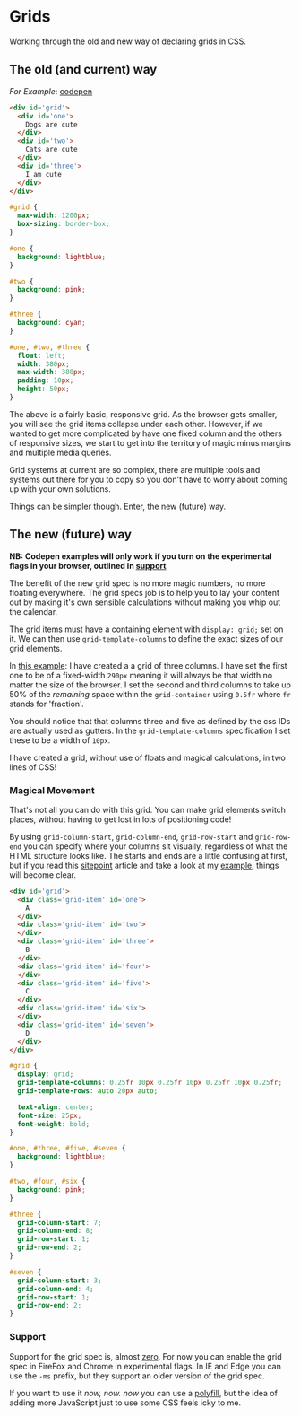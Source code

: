 # Grids

Working through the old and new way of declaring grids in CSS.

## The old (and current) way

_For Example_: [codepen][codepen]

```html
<div id='grid'>
  <div id='one'>
    Dogs are cute
  </div>
  <div id='two'>
    Cats are cute
  </div>
  <div id='three'>
    I am cute
  </div>
</div>
```

```css
#grid {
  max-width: 1200px;
  box-sizing: border-box;
}

#one {
  background: lightblue;
}

#two {
  background: pink;
}

#three {
  background: cyan;
}

#one, #two, #three {
  float: left;
  width: 380px;
  max-width: 380px;
  padding: 10px;
  height: 50px;
}
```

The above is a fairly basic, responsive grid. As the browser gets smaller,
you will see the grid items collapse under each other. However, if we wanted
to get more complicated by have one fixed column and the others of
responsive sizes, we start to get into the territory of magic minus margins
and multiple media queries.

Grid systems at current are so complex, there are multiple tools and systems
out there for you to copy so you don't have to worry about coming up with
your own solutions.

Things can be simpler though. Enter, the new (future) way.

## The new (future) way

**NB: Codepen examples will only work if you turn on the experimental flags
in your browser, outlined in [support]**

The benefit of the new grid spec is no more magic numbers, no more floating
everywhere. The grid specs job is to help you to lay your content out by
making it's own sensible calculations without making you whip out the
calendar.

The grid items must have a containing element with `display: grid;` set on
it. We can then use `grid-template-columns` to define the exact sizes of
our grid elements.

In [this example][codepen2]: I have created a a grid of three columns.
I have set the first one to be of a fixed-width `290px` meaning it will
always be that width no matter the size of the browser. I set the second
and third columns to take up 50% of the _remaining_ space within the
`grid-container` using `0.5fr` where `fr` stands for 'fraction'.

You should notice that that columns three and five as defined by the css
IDs are actually used as gutters. In the `grid-template-columns`
specification I set these to be a width of `10px`.

I have created a grid, without use of floats and magical calculations,
in two lines of CSS!

### Magical Movement

That's not all you can do with this grid. You can make grid elements
switch places, without having to get lost in lots of positioning code!

By using `grid-column-start`, `grid-column-end`, `grid-row-start` and
`grid-row-end` you can specify where your columns sit visually, regardless
of what the HTML structure looks like. The starts and ends are a
little confusing at first, but if you read this [sitepoint][sitepoint]
article and take a look at my [example][example], things will become clear.

```html
<div id='grid'>
  <div class='grid-item' id='one'>
    A
  </div>
  <div class='grid-item' id='two'>
  </div>
  <div class='grid-item' id='three'>
    B
  </div>
  <div class='grid-item' id='four'>
  </div>
  <div class='grid-item' id='five'>
    C
  </div>
  <div class='grid-item' id='six'>
  </div>
  <div class='grid-item' id='seven'>
    D
  </div>
</div>
```

```css
#grid {
  display: grid;
  grid-template-columns: 0.25fr 10px 0.25fr 10px 0.25fr 10px 0.25fr;
  grid-template-rows: auto 20px auto;

  text-align: center;
  font-size: 25px;
  font-weight: bold;
}

#one, #three, #five, #seven {
  background: lightblue;
}

#two, #four, #six {
  background: pink;
}

#three {
  grid-column-start: 7;
  grid-column-end: 8;
  grid-row-start: 1;
  grid-row-end: 2;
}

#seven {
  grid-column-start: 3;
  grid-column-end: 4;
  grid-row-start: 1;
  grid-row-end: 2;
}
```

### Support

Support for the grid spec is, almost [zero][can i use]. For now you can
enable the grid spec in FireFox and Chrome in experimental flags. In IE
and Edge you can use the `-ms` prefix, but they support an older version
of the grid spec.

If you want to use it _now, now. now_ you can use a [polyfill], but the idea
of adding more JavaScript just to use some CSS feels icky to me.

[codepen]: http://codepen.io/Charlotteis/pen/RGWBLk
[codepen2]: http://codepen.io/Charlotteis/pen/GjpBxQ
[support]: #support
[sitepoint]: https://www.sitepoint.com/introducing-the-css-grid-layout/
[example]: http://codepen.io/Charlotteis/pen/ALWggv
[can i use]: http://caniuse.com/#feat=css-grid
[polyfill]: https://github.com/FremyCompany/css-grid-polyfill/
